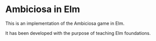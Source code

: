 # Ambiciosa in Elm

This is an implementation of the Ambiciosa game in Elm.

It has been developed with the purpose of teaching Elm foundations.
